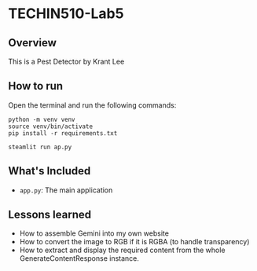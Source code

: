 # TECHIN510-Lab5

## Overview

This is a Pest Detector by Krant Lee

## How to run

Open the terminal and run the following commands:
```
python -m venv venv
source venv/bin/activate
pip install -r requirements.txt
```
```
steamlit run ap.py
```

## What's Included

- `app.py`: The main application

## Lessons learned
- How to assemble Gemini into my own website
- How to convert the image to RGB if it is RGBA (to handle transparency)
- How to extract and display the required content from the whole GenerateContentResponse instance.
